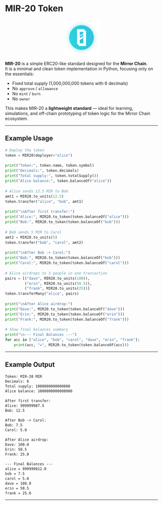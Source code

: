 # MIR-20 Token

<p align="center">
  <img src="/logo.png" alt="MIR-20 Logo" width="120" />
</p>

**MIR-20** is a simple ERC20-like standard designed for the **Mirror Chain**.  
It is a minimal and clean token implementation in Python, focusing only on the essentials:

- Fixed total supply (1,000,000,000 tokens with 6 decimals)  
- No `approve` / `allowance`  
- No `mint` / `burn`  
- No `owner`  

This makes MIR-20 a **lightweight standard** — ideal for learning, simulations, and off-chain prototyping of token logic for the Mirror Chain ecosystem.

---

## Example Usage

```python
# Deploy the token
token = MIR20(deployer="alice")

print("Token:", token.name, token.symbol)
print("Decimals:", token.decimals)
print("Total supply:", token.totalSupply())
print("Alice balance:", token.balanceOf("alice"))

# Alice sends 12.5 MIR to Bob
amt1 = MIR20.to_units(12.5)
token.transfer("alice", "bob", amt1)

print("\nAfter first transfer:")
print("Alice:", MIR20.to_token(token.balanceOf("alice")))
print("Bob:", MIR20.to_token(token.balanceOf("bob")))

# Bob sends 5 MIR to Carol
amt2 = MIR20.to_units(5)
token.transfer("bob", "carol", amt2)

print("\nAfter Bob -> Carol:")
print("Bob:", MIR20.to_token(token.balanceOf("bob")))
print("Carol:", MIR20.to_token(token.balanceOf("carol")))

# Alice airdrops to 3 people in one transaction
pairs = [("dave", MIR20.to_units(100)),
         ("erin", MIR20.to_units(50.5)),
         ("frank", MIR20.to_units(25))]
token.transferMany("alice", pairs)

print("\nAfter Alice airdrop:")
print("Dave:", MIR20.to_token(token.balanceOf("dave")))
print("Erin:", MIR20.to_token(token.balanceOf("erin")))
print("Frank:", MIR20.to_token(token.balanceOf("frank")))

# Show final balances summary
print("\n--- Final Balances ---")
for acc in ["alice", "bob", "carol", "dave", "erin", "frank"]:
    print(acc, "=", MIR20.to_token(token.balanceOf(acc)))
```

---

## Example Output

```
Token: MIR-20 MIR
Decimals: 6
Total supply: 1000000000000000
Alice balance: 1000000000000000

After first transfer:
Alice: 999999987.5
Bob: 12.5

After Bob -> Carol:
Bob: 7.5
Carol: 5.0

After Alice airdrop:
Dave: 100.0
Erin: 50.5
Frank: 25.0

--- Final Balances ---
alice = 999999812.0
bob = 7.5
carol = 5.0
dave = 100.0
erin = 50.5
frank = 25.0
```

---
